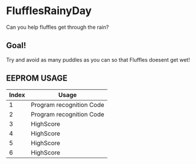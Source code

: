 # FlufflesRainyDay

Can you help fluffles get through the rain?

## Goal!

Try and avoid as many puddles as you can so that Fluffles doesent get wet!

## EEPROM USAGE
Index | Usage
------|------
1 | Program recognition Code
2 | Program recognition Code
3 | HighScore
4 | HighScore
5 | HighScore
6 | HighScore

